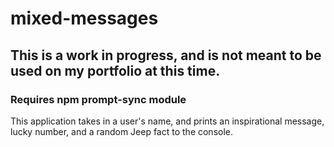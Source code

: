 # mixed-messages
## This is a work in progress, and is not meant to be used on my portfolio at this time.
### Requires npm prompt-sync module


This application takes in a user's name, and prints an inspirational message, lucky number, and a random Jeep fact to the console.
